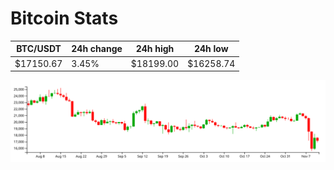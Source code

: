 # Bitcoin Stats

BTC/USDT|24h change|24h high|24h low|
|---|---|---|---|
|$17150.67|3.45%|$18199.00|$16258.74|

<img src="./chart.svg">
